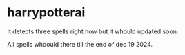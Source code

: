 # harrypotterai

It detects three spells right now but it whould updated soon.

All spells whoould there till the end of dec 19 2024.
